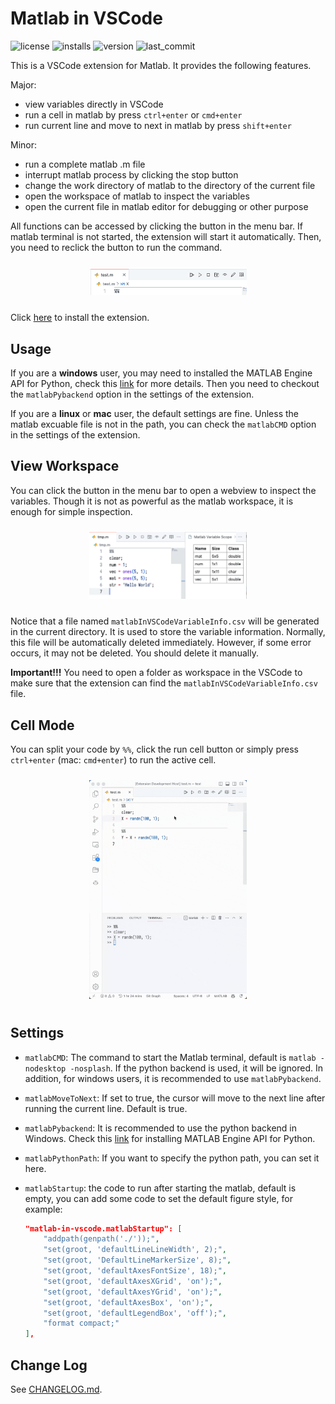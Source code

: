 # Matlab in VSCode

![license](https://img.shields.io/github/license/shinyypig/matlab-in-vscode)
![installs](https://img.shields.io/visual-studio-marketplace/i/shinyypig.matlab-in-vscode)
![version](https://img.shields.io/visual-studio-marketplace/v/shinyypig.matlab-in-vscode)
![last_commit](https://img.shields.io/github/last-commit/shinyypig/matlab-in-vscode)

This is a VSCode extension for Matlab. It provides the following features.

Major:

-   view variables directly in VSCode
-   run a cell in matlab by press `ctrl+enter` or `cmd+enter`
-   run current line and move to next in matlab by press `shift+enter`

Minor:

-   run a complete matlab .m file
-   interrupt matlab process by clicking the stop button
-   change the work directory of matlab to the directory of the current file
-   open the workspace of matlab to inspect the variables
-   open the current file in matlab editor for debugging or other purpose

All functions can be accessed by clicking the button in the menu bar. If matlab terminal is not started, the extension will start it automatically. Then, you need to reclick the button to run the command.

<div align=center>
    <img width=50% style=margin:2% src="assets/2023-03-25-11-55-00.png">
</div>

Click [here](https://marketplace.visualstudio.com/items?itemName=shinyypig.matlab-in-vscode) to install the extension.

## Usage

If you are a **windows** user, you may need to installed the MATLAB Engine API for Python, check this [link](https://www.mathworks.com/help/matlab/matlab_external/install-the-matlab-engine-for-python.html) for more details. Then you need to checkout the `matlabPybackend` option in the settings of the extension.

If you are a **linux** or **mac** user, the default settings are fine. Unless the matlab excuable file is not in the path, you can check the `matlabCMD` option in the settings of the extension.

## View Workspace

You can click the button in the menu bar to open a webview to inspect the variables. Though it is not as powerful as the matlab workspace, it is enough for simple inspection.

<div align=center>
    <img width=50% style=margin:2% src="assets/2023-06-25-20-16-14.png">
</div>

Notice that a file named `matlabInVSCodeVariableInfo.csv` will be generated in the current directory. It is used to store the variable information. Normally, this file will be automatically deleted immediately. However, if some error occurs, it may not be deleted. You should delete it manually.

**Important!!!** You need to open a folder as workspace in the VSCode to make sure that the extension can find the `matlabInVSCodeVariableInfo.csv` file.

## Cell Mode

You can split your code by `%%`, click the run cell button or simply press `ctrl+enter` (mac: `cmd+enter`) to run the active cell.

<div align=center>
    <img width=50% style=margin:2% src="assets/iShot_2023-03-25_11.52.16.gif">
</div>

## Settings

-   `matlabCMD`: The command to start the Matlab terminal, default is `matlab -nodesktop -nosplash`. If the python backend is used, it will be ignored. In addition, for windows users, it is recommended to use `matlabPybackend`.
-   `matlabMoveToNext`: If set to true, the cursor will move to the next line after running the current line. Default is true.
-   `matlabPybackend`: It is recommended to use the python backend in Windows. Check this [link](https://www.mathworks.com/help/matlab/matlab_external/install-the-matlab-engine-for-python.html) for installing MATLAB Engine API for Python.
-   `matlabPythonPath`: If you want to specify the python path, you can set it here.
-   `matlabStartup`: the code to run after starting the matlab, default is empty, you can add some code to set the default figure style, for example:

    ```json
    "matlab-in-vscode.matlabStartup": [
        "addpath(genpath('./'));",
        "set(groot, 'defaultLineLineWidth', 2);",
        "set(groot, 'DefaultLineMarkerSize', 8);",
        "set(groot, 'defaultAxesFontSize', 18);",
        "set(groot, 'defaultAxesXGrid', 'on');",
        "set(groot, 'defaultAxesYGrid', 'on');",
        "set(groot, 'defaultAxesBox', 'on');",
        "set(groot, 'defaultLegendBox', 'off');",
        "format compact;"
    ],
    ```

## Change Log

See [CHANGELOG.md](CHANGELOG.md).

